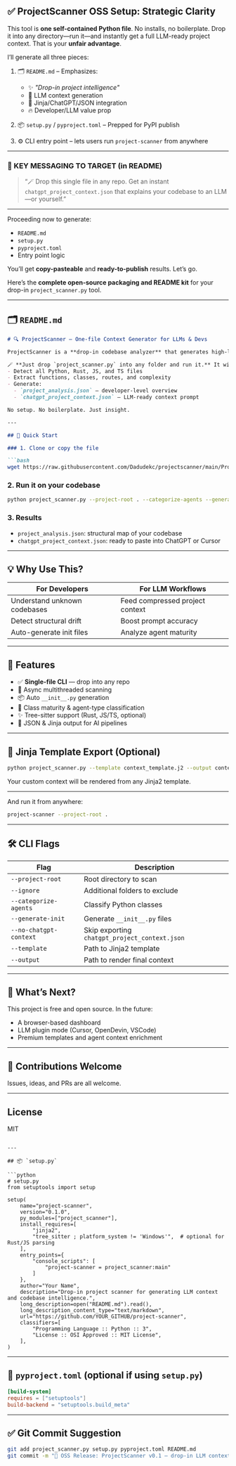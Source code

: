 ## ✅ ProjectScanner OSS Setup: Strategic Clarity

This tool is **one self-contained Python file**. No installs, no boilerplate. Drop it into any directory—run it—and instantly get a full LLM-ready project context. That is your **unfair advantage**.

I’ll generate all three pieces:

1. 🗂 `README.md` – Emphasizes:
   - ✨ *"Drop-in project intelligence"*
   - 📄 LLM context generation
   - 🧩 Jinja/ChatGPT/JSON integration
   - 🔥 Developer/LLM value prop

2. 📦 `setup.py` / `pyproject.toml` – Prepped for PyPI publish  
3. ⚙️ CLI entry point – lets users run `project-scanner` from anywhere

---

### 🧠 KEY MESSAGING TO TARGET (in README)

> “🪄 Drop this single file in any repo. Get an instant `chatgpt_project_context.json` that explains your codebase to an LLM—or yourself.”

---

Proceeding now to generate:
- `README.md`
- `setup.py`
- `pyproject.toml`  
- Entry point logic

You’ll get **copy-pasteable** and **ready-to-publish** results. Let’s go.

Here’s the **complete open-source packaging and README kit** for your drop-in `project_scanner.py` tool.

---

## 🗂 `README.md`

```markdown
# 🔍 ProjectScanner — One-file Context Generator for LLMs & Devs

ProjectScanner is a **drop-in codebase analyzer** that generates high-level structural intelligence for LLMs like ChatGPT, Cursor, and Claude.

🪄 **Just drop `project_scanner.py` into any folder and run it.** It will:
- Detect all Python, Rust, JS, and TS files
- Extract functions, classes, routes, and complexity
- Generate:
  - `project_analysis.json` — developer-level overview
  - `chatgpt_project_context.json` — LLM-ready context prompt

No setup. No boilerplate. Just insight.

---

## 🚀 Quick Start

### 1. Clone or copy the file

```bash
wget https://raw.githubusercontent.com/Dadudekc/projectscanner/main/ProjectScanner.py
```

### 2. Run it on your codebase

```bash
python project_scanner.py --project-root . --categorize-agents --generate-init
```

### 3. Results

- `project_analysis.json`: structural map of your codebase
- `chatgpt_project_context.json`: ready to paste into ChatGPT or Cursor

---

## 💡 Why Use This?

| For Developers         | For LLM Workflows               |
|------------------------|---------------------------------|
| Understand unknown codebases | Feed compressed project context |
| Detect structural drift | Boost prompt accuracy          |
| Auto-generate init files | Analyze agent maturity         |

---

## 🧰 Features

- ✅ **Single-file CLI** — drop into any repo
- 🚀 Async multithreaded scanning
- 📦 Auto `__init__.py` generation
- 🧠 Class maturity & agent-type classification
- ✨ Tree-sitter support (Rust, JS/TS, optional)
- 🧩 JSON & Jinja output for AI pipelines

---

## 🔌 Jinja Template Export (Optional)

```bash
python project_scanner.py --template context_template.j2 --output context.md
```

Your custom context will be rendered from any Jinja2 template.

---


And run it from anywhere:

```bash
project-scanner --project-root .
```

---

## 🛠 CLI Flags

| Flag                     | Description                                 |
|--------------------------|---------------------------------------------|
| `--project-root`         | Root directory to scan                      |
| `--ignore`               | Additional folders to exclude               |
| `--categorize-agents`    | Classify Python classes                     |
| `--generate-init`        | Generate `__init__.py` files                |
| `--no-chatgpt-context`   | Skip exporting `chatgpt_project_context.json` |
| `--template`             | Path to Jinja2 template                     |
| `--output`               | Path to render final context                |

---

## 🧠 What’s Next?

This project is free and open source. In the future:
- A browser-based dashboard
- LLM plugin mode (Cursor, OpenDevin, VSCode)
- Premium templates and agent context enrichment

---

## 🙏 Contributions Welcome

Issues, ideas, and PRs are all welcome.

---

## License

MIT
```

---

## 📦 `setup.py`

```python
# setup.py
from setuptools import setup

setup(
    name="project-scanner",
    version="0.1.0",
    py_modules=["project_scanner"],
    install_requires=[
        "jinja2",
        "tree_sitter ; platform_system != 'Windows'",  # optional for Rust/JS parsing
    ],
    entry_points={
        "console_scripts": [
            "project-scanner = project_scanner:main"
        ]
    },
    author="Your Name",
    description="Drop-in project scanner for generating LLM context and codebase intelligence.",
    long_description=open("README.md").read(),
    long_description_content_type="text/markdown",
    url="https://github.com/YOUR_GITHUB/project-scanner",
    classifiers=[
        "Programming Language :: Python :: 3",
        "License :: OSI Approved :: MIT License",
    ],
)
```

---

## 🧰 `pyproject.toml` (optional if using `setup.py`)

```toml
[build-system]
requires = ["setuptools"]
build-backend = "setuptools.build_meta"
```

---

## ✅ Git Commit Suggestion

```bash
git add project_scanner.py setup.py pyproject.toml README.md
git commit -m "🚀 OSS Release: ProjectScanner v0.1 — drop-in LLM context generator"
```

